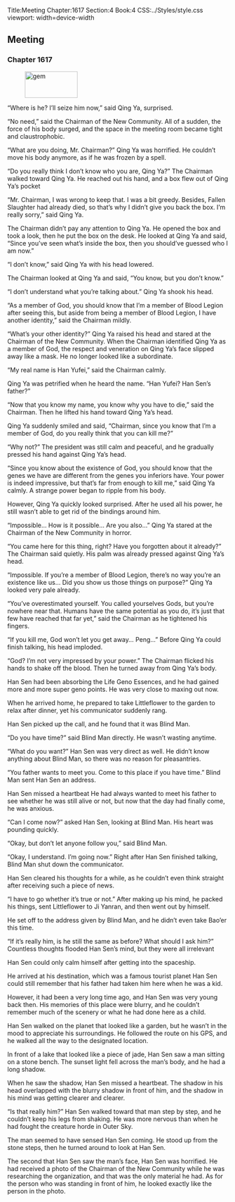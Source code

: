 Title:Meeting 
Chapter:1617 
Section:4 
Book:4 
CSS:../Styles/style.css 
viewport: width=device-width
  
## Meeting
### Chapter 1617 
<figure>
	<img src="../Images/gem.gif" alt="gem" id="gem" width="120" height="60" />
</figure>
  

  
  “Where is he? I’ll seize him now,” said Qing Ya, surprised.

“No need,” said the Chairman of the New Community. All of a sudden, the force of his body surged, and the space in the meeting room became tight and claustrophobic.

“What are you doing, Mr. Chairman?” Qing Ya was horrified. He couldn’t move his body anymore, as if he was frozen by a spell.

“Do you really think I don’t know who you are, Qing Ya?” The Chairman walked toward Qing Ya. He reached out his hand, and a box flew out of Qing Ya’s pocket

“Mr. Chairman, I was wrong to keep that. I was a bit greedy. Besides, Fallen Slaughter had already died, so that’s why I didn’t give you back the box. I’m really sorry,” said Qing Ya.

The Chairman didn’t pay any attention to Qing Ya. He opened the box and took a look, then he put the box on the desk. He looked at Qing Ya and said, “Since you’ve seen what’s inside the box, then you should’ve guessed who I am now.”

“I don’t know,” said Qing Ya with his head lowered.

The Chairman looked at Qing Ya and said, “You know, but you don’t know.”

“I don’t understand what you’re talking about.” Qing Ya shook his head.

“As a member of God, you should know that I’m a member of Blood Legion after seeing this, but aside from being a member of Blood Legion, I have another identity,” said the Chairman mildly.

“What’s your other identity?” Qing Ya raised his head and stared at the Chairman of the New Community. When the Chairman identified Qing Ya as a member of God, the respect and veneration on Qing Ya’s face slipped away like a mask. He no longer looked like a subordinate.

“My real name is Han Yufei,” said the Chairman calmly.

Qing Ya was petrified when he heard the name. “Han Yufei? Han Sen’s father?”



“Now that you know my name, you know why you have to die,” said the Chairman. Then he lifted his hand toward Qing Ya’s head.

Qing Ya suddenly smiled and said, “Chairman, since you know that I’m a member of God, do you really think that you can kill me?”

“Why not?” The president was still calm and peaceful, and he gradually pressed his hand against Qing Ya’s head.

“Since you know about the existence of God, you should know that the genes we have are different from the genes you inferiors have. Your power is indeed impressive, but that’s far from enough to kill me,” said Qing Ya calmly. A strange power began to ripple from his body.

However, Qing Ya quickly looked surprised. After he used all his power, he still wasn’t able to get rid of the bindings around him.

“Impossible… How is it possible… Are you also…” Qing Ya stared at the Chairman of the New Community in horror.

“You came here for this thing, right? Have you forgotten about it already?” The Chairman said quietly. His palm was already pressed against Qing Ya’s head.

“Impossible. If you’re a member of Blood Legion, there’s no way you’re an existence like us… Did you show us those things on purpose?” Qing Ya looked very pale already.

“You’ve overestimated yourself. You called yourselves Gods, but you’re nowhere near that. Humans have the same potential as you do, it’s just that few have reached that far yet,” said the Chairman as he tightened his fingers.

“If you kill me, God won’t let you get away… Peng…” Before Qing Ya could finish talking, his head imploded.

“God? I’m not very impressed by your power.” The Chairman flicked his hands to shake off the blood. Then he turned away from Qing Ya’s body.

Han Sen had been absorbing the Life Geno Essences, and he had gained more and more super geno points. He was very close to maxing out now.

When he arrived home, he prepared to take Littleflower to the garden to relax after dinner, yet his communicator suddenly rang.

Han Sen picked up the call, and he found that it was Blind Man.

“Do you have time?” said Blind Man directly. He wasn’t wasting anytime.

“What do you want?” Han Sen was very direct as well. He didn’t know anything about Blind Man, so there was no reason for pleasantries.

“You father wants to meet you. Come to this place if you have time.” Blind Man sent Han Sen an address.

Han Sen missed a heartbeat He had always wanted to meet his father to see whether he was still alive or not, but now that the day had finally come, he was anxious.

“Can I come now?” asked Han Sen, looking at Blind Man. His heart was pounding quickly.

“Okay, but don’t let anyone follow you,” said Blind Man.

“Okay, I understand. I’m going now.” Right after Han Sen finished talking, Blind Man shut down the communicator.

Han Sen cleared his thoughts for a while, as he couldn’t even think straight after receiving such a piece of news.



“I have to go whether it’s true or not.” After making up his mind, he packed his things, sent Littleflower to Ji Yanran, and then went out by himself.

He set off to the address given by Blind Man, and he didn’t even take Bao’er this time.

“If it’s really him, is he still the same as before? What should I ask him?” Countless thoughts flooded Han Sen’s mind, but they were all irrelevant

Han Sen could only calm himself after getting into the spaceship.

He arrived at his destination, which was a famous tourist planet Han Sen could still remember that his father had taken him here when he was a kid.

However, it had been a very long time ago, and Han Sen was very young back then. His memories of this place were blurry, and he couldn’t remember much of the scenery or what he had done here as a child.

Han Sen walked on the planet that looked like a garden, but he wasn’t in the mood to appreciate his surroundings. He followed the route on his GPS, and he walked all the way to the designated location.

In front of a lake that looked like a piece of jade, Han Sen saw a man sitting on a stone bench. The sunset light fell across the man’s body, and he had a long shadow.

When he saw the shadow, Han Sen missed a heartbeat. The shadow in his head overlapped with the blurry shadow in front of him, and the shadow in his mind was getting clearer and clearer.

“Is that really him?” Han Sen walked toward that man step by step, and he couldn’t keep his legs from shaking. He was more nervous than when he had fought the creature horde in Outer Sky.

The man seemed to have sensed Han Sen coming. He stood up from the stone steps, then he turned around to look at Han Sen.

The second that Han Sen saw the man’s face, Han Sen was horrified. He had received a photo of the Chairman of the New Community while he was researching the organization, and that was the only material he had. As for the person who was standing in front of him, he looked exactly like the person in the photo.
